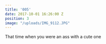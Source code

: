 ```yaml
---
title: '005'
date: 2017-10-01 16:26:00 Z
position: 3
image: "/uploads/IMG_9112.JPG"
---
```


That time when you were an ass with a cute one 